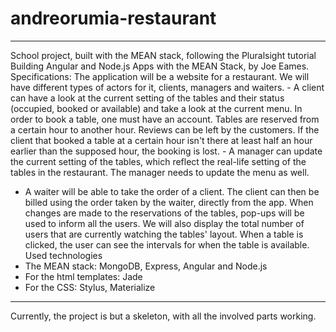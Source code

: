 # andreorumia-restaurant

---------------------------------------------------------------------------------------------------------------------------------------

School project, built with the MEAN stack, following the Pluralsight tutorial Building Angular and Node.js Apps with the MEAN Stack,
by Joe Eames.
Specifications:
The application will be a website for a restaurant. We will have different types of actors for it, clients, managers and waiters. 
	- A client can have a look at the current setting of the tables and their status (occupied, booked or available) and take 
	a look at the current menu. In order to book a table, one must have an account. Tables are reserved from a certain hour to another
	hour. Reviews can be left by the customers. If the client that booked a table at a certain hour isn't there at least half an hour 
	earlier than the supposed hour,	the booking is lost.
	- A manager can update the current setting of the tables, which reflect the real-life setting of the tables in the restaurant.
	The manager needs to update the menu as well.
  - A waiter will be able to take the order of a client. The client can then be billed using the order taken by the waiter, directly
  from the app.
When changes are made to the reservations of the tables, pop-ups will be used to inform all the users. We will also display the total
number of users that are currently watching the tables' layout. When a table is clicked, the user can see the intervals for when the 
table is available.
Used technologies 
 - The MEAN stack: MongoDB, Express, Angular and Node.js
 - For the html templates: Jade
 - For the CSS: Stylus, Materialize

---------------------------------------------------------------------------------------------------------------------------------------

Currently, the project is but a skeleton, with all the involved parts working. 
